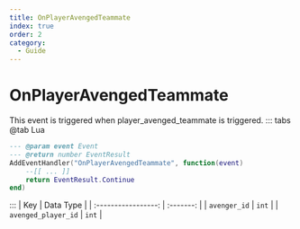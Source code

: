 ```yaml
---
title: OnPlayerAvengedTeammate
index: true
order: 2
category:
  - Guide
---
```


# OnPlayerAvengedTeammate
This event is triggered when player_avenged_teammate is triggered.
::: tabs
@tab Lua
```lua
--- @param event Event
--- @return number EventResult
AddEventHandler("OnPlayerAvengedTeammate", function(event)
    --[[ ... ]]
    return EventResult.Continue
end)
```

:::
|         Key         | Data Type |
| :-----------------: | :-------: |
|     `avenger_id`    |   `int`   |
| `avenged_player_id` |   `int`   |